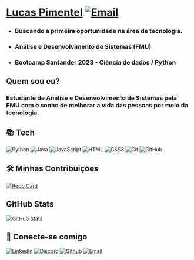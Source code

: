 # [Lucas Pimentel](https://www.linkedin.com/in/lucascptel/) [![Email](https://img.shields.io/badge/-Gmail-%23333?style=for-the-badge&logo=gmail&logoColor=white)](mailto:lucascptel@gmail.com)


- ### Buscando a primeira oportunidade na área de tecnologia. 
- ### Análise e Desenvolvimento de Sistemas (FMU)
- ### Bootcamp Santander 2023 - Ciência de dados / Python 

## Quem sou eu?

  ### Estudante de Análise e Desenvolvimento de Sistemas pela FMU com o sonho de melhorar a vida das pessoas por meio da tecnologia.
  


## 📚 Tech

![Python](https://img.shields.io/badge/-Python-%23333?style=for-the-badge&logo=python)
![Java](https://img.shields.io/badge/-Java-%23333?style=for-the-badge&logo=java)
![JavaScript](https://img.shields.io/badge/-JavaScript-%23333?style=for-the-badge&logo=javascript)
![HTML](https://img.shields.io/badge/-HTML-%23333?style=for-the-badge&logo=html)
![CSS3](https://img.shields.io/badge/-CSS3-%23333?style=for-the-badge&logo=css3)
![Git](https://img.shields.io/badge/-Git-%23333?style=for-the-badge&logo=git)
![GitHub](https://img.shields.io/badge/-GitHub-%23333?style=for-the-badge&logo=github)

## 🛠 Minhas Contribuições

[![Repo Card](https://github-readme-stats.vercel.app/api/pin/?username=LucasCPimentel&repo=dio-lab-open-source&bg_color=0362&border_color=30A3DC&show_icons=true&icon_color=30A3DC&title_color=956EEA&text_color=52d2a8)](https://github.com/LucasCPimentel/dio-lab-open-source)

## GitHub Stats
![GitHub Stats](https://github-readme-stats.vercel.app/api?username=LucasCPimentel&theme=transparent&bg_color=0362&border_color=30A3DC&show_icons=true&icon_color=30A3DC&title_color=956EEA&text_color=52d2a8)


## 📩 Conecte-se comigo

[![LinkedIn](https://img.shields.io/badge/-LinkedIn-%23333?style=for-the-badge&logo=linkedin&logoColor=ffff)](https://www.linkedin.com/in/lucascptel/)
[![Discord](https://img.shields.io/badge/-Discord-%23333?style=for-the-badge&logo=discord)](https://www.discord.com/in/dog0793/)
[![Github](https://img.shields.io/badge/-Github-%23333?style=for-the-badge&logo=Github&logoColor=fffff)](https://www.github.com/LucasCPimentel)
[![Email](https://img.shields.io/badge/-Gmail-%23333?style=for-the-badge&logo=gmail&logoColor=white)](mailto:lucascptel@gmail.com)

